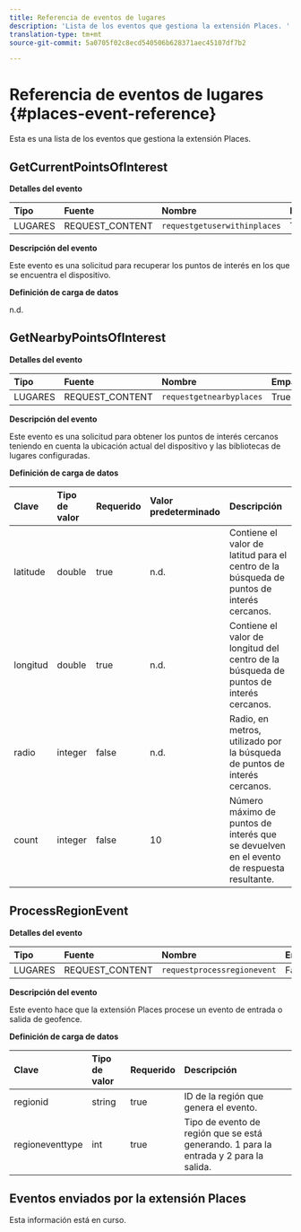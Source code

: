 ```yaml
---
title: Referencia de eventos de lugares
description: 'Lista de los eventos que gestiona la extensión Places. '
translation-type: tm+mt
source-git-commit: 5a0705f02c8ecd540506b628371aec45107df7b2

---
```



# Referencia de eventos de lugares {#places-event-reference}

Esta es una lista de los eventos que gestiona la extensión Places.

## GetCurrentPointsOfInterest

**Detalles del evento**

| Tipo | Fuente | Nombre | Emparejados |
| :--- | :--- | :--- | :--- |
| LUGARES | REQUEST_CONTENT | `requestgetuserwithinplaces` | True |

**Descripción del evento**

Este evento es una solicitud para recuperar los puntos de interés en los que se encuentra el dispositivo.

**Definición de carga de datos**

n.d.

## GetNearbyPointsOfInterest

**Detalles del evento**

| Tipo | Fuente | Nombre | Emparejados |
| :--- | :--- | :--- | :--- |
| LUGARES | REQUEST_CONTENT | `requestgetnearbyplaces` | True |

**Descripción del evento**

Este evento es una solicitud para obtener los puntos de interés cercanos teniendo en cuenta la ubicación actual del dispositivo y las bibliotecas de lugares configuradas.

**Definición de carga de datos**

| Clave | Tipo de valor | Requerido | Valor predeterminado | Descripción |
| :--- | :--- | :--- | :--- | :--- |
|  latitude | double | true | n.d. | Contiene el valor de latitud para el centro de la búsqueda de puntos de interés cercanos. |
| longitud | double | true | n.d. | Contiene el valor de longitud del centro de la búsqueda de puntos de interés cercanos. |
| radio | integer | false | n.d. | Radio, en metros, utilizado por la búsqueda de puntos de interés cercanos. |
| count | integer | false | 10 | Número máximo de puntos de interés que se devuelven en el evento de respuesta resultante. |

## ProcessRegionEvent

**Detalles del evento**

| Tipo | Fuente | Nombre | Emparejados |
| :--- | :--- | :--- | :--- |
| LUGARES | REQUEST_CONTENT | `requestprocessregionevent` | False |

**Descripción del evento**

Este evento hace que la extensión Places procese un evento de entrada o salida de geofence.

**Definición de carga de datos**

| Clave | Tipo de valor | Requerido | Descripción |
| :--- | :--- | :--- | :--- |
| regionid | string | true | ID de la región que genera el evento. |
| regioneventtype | int | true | Tipo de evento de región que se está generando. 1 para la entrada y 2 para la salida. |

## Eventos enviados por la extensión Places

Esta información está en curso.

